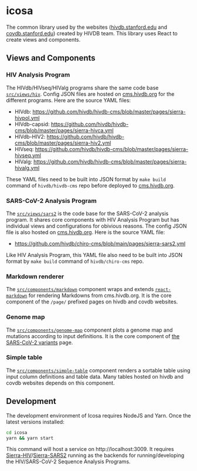 # icosa
The common library used by the websites ([hivdb.stanford.edu](https://hivdb.stanford.edu) and [covdb.stanford.edu](https://covdb.stanford.edu)) created by HIVDB team. This library uses React to create views and components.

## Views and Components

### HIV Analysis Program

The HIVdb/HIVseq/HIValg programs share the same code base [`src/views/hiv`](https://github.com/hivdb/icosa/tree/main/src/views/hiv). Config JSON files are hosted on [cms.hivdb.org](https://cms.hivdb.org) for the different programs. Here are the source YAML files:

- HIVdb: https://github.com/hivdb/hivdb-cms/blob/master/pages/sierra-hivpol.yml
- HIVdb-capsid: https://github.com/hivdb/hivdb-cms/blob/master/pages/sierra-hivca.yml
- HIVdb-HIV2: https://github.com/hivdb/hivdb-cms/blob/master/pages/sierra-hiv2.yml
- HIVseq: https://github.com/hivdb/hivdb-cms/blob/master/pages/sierra-hivseq.yml
- HIValg: https://github.com/hivdb/hivdb-cms/blob/master/pages/sierra-hivalg.yml

These YAML files need to be built into JSON format by `make build` command of `hivdb/hivdb-cms` repo before deployed to [cms.hivdb.org](https://cms.hivdb.org).

### SARS-CoV-2 Analysis Program

The [`src/views/sars2`](https://github.com/hivdb/icosa/tree/main/src/views/sars2) is the code base for the SARS-CoV-2 analysis program. It shares core components with HIV Analysis Program but has individual views and configurations for obivious reasons. The config JSON file is also hosted on [cms.hivdb.org](https://cms.hivdb.org). Here is the source YAML file:

- https://github.com/hivdb/chiro-cms/blob/main/pages/sierra-sars2.yml

Like HIV Analysis Program, this YAML file also need to be built into JSON format by `make build` command of `hivdb/chiro-cms` repo.

### Markdown renderer

The [`src/components/markdown`](https://github.com/hivdb/icosa/tree/main/src/components/markdown) component wraps and extends [`react-markdown`](https://github.com/remarkjs/react-markdown) for rendering Markdowns from cms.hivdb.org. It is the core component of the `/page/` prefixed pages on hivdb and covdb websites.

### Genome map

The [`src/components/genome-map`](https://github.com/hivdb/icosa/tree/main/src/components/genome-map) component plots a genome map and mutations according to input definitions. It is the core component of [the SARS-CoV-2 variants](https://covdb.stanford.edu/variants/) page.

### Simple table

The [`src/components/simple-table`](https://github.com/hivdb/icosa/tree/main/src/components/simple-table) component renders a sortable table using input column definitions and table data. Many tables hosted on hivdb and covdb websites depends on this component.

## Development

The development environment of Icosa requires NodeJS and Yarn. Once the latest versions installed:

```bash
cd icosa
yarn && yarn start
```

This command will host a service on http://localhost:3009. It requires [Sierra-HIV](https://github.com/hivdb/sierra)/[Sierra-SARS2](https://github.com/hivdb/sierra-sars2) running as the backends for running/developing the HIV/SARS-CoV-2 Sequence Analysis Programs.
